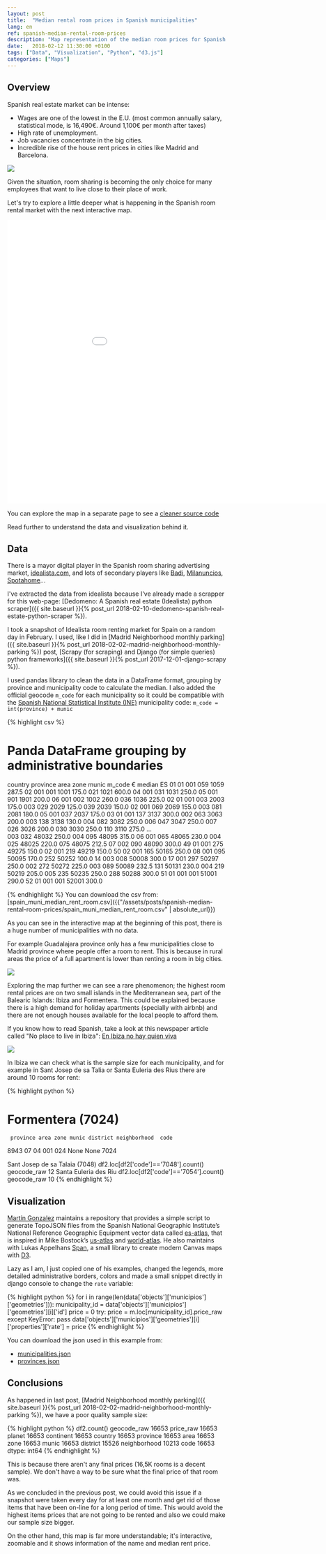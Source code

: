 ```yaml
---
layout: post
title:  "Median rental room prices in Spanish municipalities"
lang: en
ref: spanish-median-rental-room-prices
description: "Map representation of the median room prices for Spanish municipalities."
date:   2018-02-12 11:30:00 +0100
tags: ["Data", "Visualization", "Python", "d3.js"] 
categories: ["Maps"] 
---
```

## Overview

Spanish real estate market can be intense:
* Wages are one of the lowest in the E.U. (most common annually salary, statistical mode, is 16,490€. Around 1,100€ per month after taxes)
* High rate of unemployment.
* Job vacancies concentrate in the big cities.
* Incredible rise of the house rent prices in cities like Madrid and Barcelona.

<div class="full">
    <img class="img-fluid" src="/assets/posts/{{page.ref}}/barcelona-room-rent.png">
</div>

Given the situation, room sharing is becoming the only choice for many employees that want to live close to their place of work.

Let's try to explore a little deeper what is happening in the Spanish room rental market with the next interactive map.

<iframe id="js-iframe" class="container-fluid" sandbox="allow-popups allow-scripts allow-forms allow-same-origin" src="/assets/posts/spanish-median-rental-room-prices/playground.html" marginwidth="0" marginheight="0" style="height:650px; border:none;width: 990px; display: block; margin: 0px auto; " scrolling="no"></iframe>

You can explore the map in a separate page to see a [cleaner source code](/assets/posts/spanish-median-rental-room-prices/playground.html)

Read further to understand the data and visualization behind it.
## Data
There is a mayor digital player in the Spanish room sharing advertising market, [idealista.com](https://www.idealista.com), and lots of secondary players like [Badi](https://badiapp.com/), [Milanuncios](https://www.milanuncios.com/pisos-compartidos/), [Spotahome](https://www.spotahome.com/es/alquiler/madrid/habitaciones-amuebladas)...

I've extracted the data from idealista because I've already made a scrapper for this web-page: [Dedomeno: A Spanish real estate (Idealista) python scraper]({{ site.baseurl }}{% post_url 2018-02-10-dedomeno-spanish-real-estate-python-scraper %}).

I took a snapshot of Idealista room renting market for Spain on a random day in February. I used, like I did in [Madrid Neighborhood monthly parking]({{ site.baseurl }}{% post_url 2018-02-02-madrid-neighborhood-monthly-parking %}) post, [Scrapy (for scraping) and Django (for simple queries) python frameworks]({{ site.baseurl }}{% post_url 2017-12-01-django-scrapy %}).

I used pandas library to clean the data in a DataFrame format, grouping by province and municipality  code to calculate the median. I also added the official geocode `m_code` for each municipality so it could be compatible with the [Spanish National Statistical Institute (INE)](http://www.ine.es/) municipality code: `m_code = int(province) + munic`

{% highlight csv %}
# Panda DataFrame grouping by administrative boundaries
country  province  area  zone  munic  m_code     € median
ES       01        01    001   059    1059     287.5
                   02    001   001    1001     175.0
                               021    1021     600.0
                   04    001   031    1031     250.0
                   05    001   901    1901     200.0
                   06    001   002    1002     260.0
                               036    1036     225.0
         02        01    001   003    2003     175.0
                         003   029    2029     125.0
                               039    2039     150.0
                   02    001   069    2069     155.0
                         003   081    2081     180.0
                   05    001   037    2037     175.0
         03        01    001   137    3137     300.0
                         002   063    3063     200.0
                         003   138    3138     130.0
                         004   082    3082     250.0
                         006   047    3047     250.0
                         007   026    3026     200.0
                               030    3030     250.0
                               110    3110     275.0
                                               ...  
                         003   032    48032    250.0
                         004   095    48095    315.0
                   06    001   065    48065    230.0
                         004   025    48025    220.0
                               075    48075    212.5
                   07    002   090    48090    300.0
         49        01    001   275    49275    150.0
                   02    001   219    49219    150.0
         50        02    001   165    50165    250.0
                   08    001   095    50095    170.0
                               252    50252    100.0
                   14    003   008    50008    300.0
                   17    001   297    50297    250.0
                         002   272    50272    225.0
                         003   089    50089    232.5
                               131    50131    230.0
                         004   219    50219    205.0
                         005   235    50235    250.0
                               288    50288    300.0
         51        01    001   001    51001    290.0
         52        01    001   001    52001    300.0
  
{% endhighlight %}
You can download the csv from:
[spain_muni_median_rent_room.csv]({{"/assets/posts/spanish-median-rental-room-prices/spain_muni_median_rent_room.csv" | absolute_url}})

As you can see in the interactive map at the beginning of this post, there is a huge number of municipalities with no data.

For example Guadalajara province only has a few municipalities close to Madrid province where people offer a room to rent. This is because in rural areas the price of a full apartment is lower than renting a room in big cities.

<div class="full">
    <img class="img-fluid" src="/assets/posts/{{page.ref}}/guadalajara-room-rent.png">
</div>

Exploring the map further we can see a rare phenomenon; the highest room rental prices are on two small islands in the Mediterranean sea, part of the Balearic Islands: Ibiza and Formentera.
This could be explained because there is a high demand for holiday apartments (specially with airbnb) and there are not enough houses available for the local people to afford them.

If you know how to read Spanish, take a look at this newspaper article called "No place to live in Ibiza": 
[En Ibiza no hay quien viva](https://www.elconfidencial.com/vivienda/2017-03-05/ibiza-alquiler-apartamento-turismo_1341558/)

<div class="full">
    <img class="img-fluid" src="/assets/posts/{{page.ref}}/formentera-room-rent.png">
</div>

In Ibiza we can check what is the sample size for each municipality, and for example in Sant Josep de sa Talia or Santa Euleria des Rius there are around 10 rooms for rent:

{% highlight python %}
# Formentera (7024)
     province area zone munic district neighborhood  code  
8943       07   04  001   024     None         None  7024

Sant Josep de sa Talaia (7048)
df2.loc[df2['code']=='7048'].count()
geocode_raw     12
Santa Euleria des Riu
df2.loc[df2['code']=='7054'].count()
geocode_raw     10
{% endhighlight %}

## Visualization 
[Martín Gonzalez](https://github.com/martgnz) maintains a repository that provides a simple script to generate TopoJSON files from the Spanish National Geographic Institute’s National Reference Geographic Equipment vector data called [es-atlas](https://github.com/martgnz/es-atlas), that is inspired in Mike Bostock’s [us-atlas](https://github.com/topojson/us-atlas) and [world-atlas](https://github.com/topojson/us-atlas).
He also maintains with Lukas Appelhans [Span](https://github.com/newsappsio/spam), a small library to create modern Canvas maps with [D3](https://github.com/d3/d3).

Lazy as I am, I just copied one of his examples, changed the legends, more detailed administrative borders, colors and made a small snippet directly in django console to change the `rate` variable:

{% highlight python %}
for i in range(len(data['objects']['municipios']['geometries'])):
    municipality_id = data['objects']['municipios']['geometries'][i]['id']
    price = 0
    try:
        price = m.loc[municipality_id].price_raw
    except KeyError:
        pass
    data['objects']['municipios']['geometries'][i]['properties']['rate'] = price
{% endhighlight %}

You can download the json used in this example from:
* [municipalities.json](/assets/posts/{{page.ref}}/municipalities.json)
* [provinces.json](/assets/posts/{{page.ref}}/provinces.json)

## Conclusions

As happened in last post, [Madrid Neighborhood monthly parking]({{ site.baseurl }}{% post_url 2018-02-02-madrid-neighborhood-monthly-parking %}), we have a poor quality sample size:

{% highlight python %}
df2.count()
geocode_raw     16653
price_raw       16653
planet          16653
continent       16653
country         16653
province        16653
area            16653
zone            16653
munic           16653
district        15526
neighborhood    10213
code            16653
dtype: int64
{% endhighlight %}

This is because there aren't any final prices (16,5K rooms is a decent sample). We don't have a way to be sure what the final price of that room was.

As we concluded in the previous post, we could avoid this issue if a snapshot were taken every day for at least one month and get rid of those items that have been on-line for a long period of time. This would avoid the highest items prices that are not going to be rented and also we could make our sample size bigger.

On the other hand, this map is far more understandable; it's interactive, zoomable and it shows information of the name and median rent price.